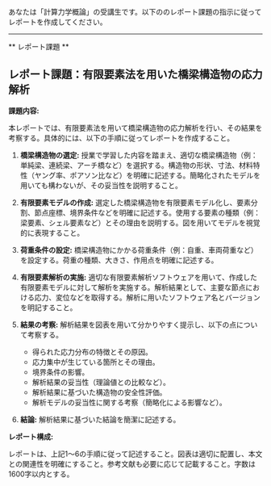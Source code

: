 あなたは「計算力学概論」の受講生です。以下ののレポート課題の指示に従ってレポートを作成してください。

---------------------------------------
** レポート課題 **

## レポート課題：有限要素法を用いた橋梁構造物の応力解析

**課題内容:**

本レポートでは、有限要素法を用いて橋梁構造物の応力解析を行い、その結果を考察する。具体的には、以下の手順に従ってレポートを作成すること。

1. **橋梁構造物の選定:**  授業で学習した内容を踏まえ、適切な橋梁構造物（例：単純梁、連続梁、アーチ橋など）を選択する。構造物の形状、寸法、材料特性（ヤング率、ポアソン比など）を明確に記述する。簡略化されたモデルを用いても構わないが、その妥当性を説明すること。

2. **有限要素モデルの作成:** 選定した橋梁構造物を有限要素モデル化し、要素分割、節点座標、境界条件などを明確に記述する。使用する要素の種類（例：梁要素、シェル要素など）とその理由を説明する。図を用いてモデルを視覚的に表現すること。

3. **荷重条件の設定:** 橋梁構造物にかかる荷重条件（例：自重、車両荷重など）を設定する。荷重の種類、大きさ、作用点を明確に記述する。

4. **有限要素解析の実施:**  適切な有限要素解析ソフトウェアを用いて、作成した有限要素モデルに対して解析を実施する。解析結果として、主要な節点における応力、変位などを取得する。解析に用いたソフトウェア名とバージョンを明記すること。

5. **結果の考察:** 解析結果を図表を用いて分かりやすく提示し、以下の点について考察する。
    * 得られた応力分布の特徴とその原因。
    * 応力集中が生じている箇所とその理由。
    * 境界条件の影響。
    * 解析結果の妥当性（理論値との比較など）。
    * 解析結果に基づいた構造物の安全性評価。
    * 解析モデルの妥当性に関する考察（簡略化による影響など）。

6. **結論:** 解析結果に基づいた結論を簡潔に記述する。


**レポート構成:**

レポートは、上記1～6の手順に従って記述すること。図表は適切に配置し、本文との関連性を明確にすること。参考文献も必要に応じて記載すること。字数は1600字以内とする。
